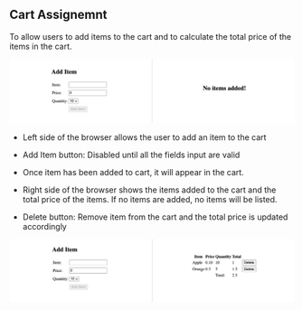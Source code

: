 ## Cart Assignemnt

To allow users to add items to the cart and to calculate the total price of the items in the cart.

![Landing page](/src/assets/Start.png)

* Left side of the browser allows the user to add an item to the cart
* Add Item button: Disabled until all the fields input are valid
* Once item has been added to cart, it will appear in the cart.

* Right side of the browser shows the items added to the cart and the total price of the items. If no items are added, no items will be listed.
* Delete button: Remove item from the cart and the total price is updated accordingly

![After adding items into cart](/src/assets/Cart.png)
